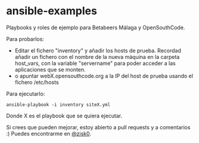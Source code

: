 # ansible-examples

Playbooks y roles de ejemplo para Betabeers Málaga y OpenSouthCode.

Para probarlos:

- Editar el fichero "inventory" y añadir los hosts de prueba. Recordad añadir un fichero con el nombre de la nueva máquina en la carpeta host_vars, con la variable "servername" para poder acceder a las aplicaciones que se monten.
- o apuntar webX.opensouthcode.org a la IP del host de prueba usando el fichero /etc/hosts

Para ejecutarlo:

```
ansible-playbook -i inventory siteX.yml
```

Donde X es el playbook que se quiera ejecutar.

Si crees que pueden mejorar, estoy abierto a pull requests y a comentarios :) Puedes encontrarme en [@zisk0](https://www.twitter.com/zisk0 "@zisk0").

